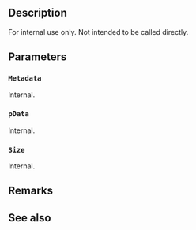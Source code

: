 ## Description

For internal use only. Not intended to be called directly.

## Parameters

### `Metadata`

Internal.

### `pData`

Internal.

### `Size`

Internal.

## Remarks

## See also